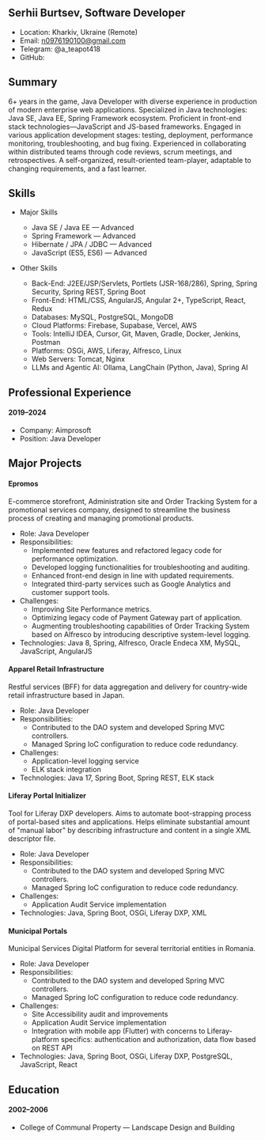 ## Serhii Burtsev, Software Developer

- Location: Kharkiv, Ukraine (Remote)
- Email: n0976190100@gmail.com
- Telegram: @a_teapot418
- GitHub:

## Summary

6+ years in the game, Java Developer with diverse experience in production of modern enterprise web applications. Specialized in Java technologies: Java SE, Java EE, Spring Framework ecosystem. Proficient in front-end stack technologies—JavaScript and JS-based frameworks. Engaged in various application development stages: testing, deployment, performance monitoring, troubleshooting, and bug fixing. Experienced in collaborating within distributed teams through code reviews, scrum meetings, and retrospectives. A self-organized, result-oriented team-player, adaptable to changing requirements, and a fast learner.


## Skills

- Major Skills
    - Java SE / Java EE — Advanced
    - Spring Framework — Advanced
    - Hibernate / JPA / JDBC — Advanced
    - JavaScript (ES5, ES6) — Advanced


- Other Skills
    - Back-End: J2EE/JSP/Servlets, Portlets (JSR-168/286), Spring, Spring Security, Spring REST, Spring Boot
    - Front-End: HTML/CSS, AngularJS, Angular 2+, TypeScript, React, Redux
    - Databases: MySQL, PostgreSQL, MongoDB
    - Cloud Platforms: Firebase, Supabase, Vercel, AWS
    - Tools: IntelliJ IDEA, Cursor, Git, Maven, Gradle, Docker, Jenkins, Postman
    - Platforms: OSGi, AWS, Liferay, Alfresco, Linux
    - Web Servers: Tomcat, Nginx
    - LLMs and Agentic AI: Ollama, LangChain (Python, Java), Spring AI



## Professional Experience

#### 2019–2024

- Company: Aimprosoft
- Position: Java Developer



## Major Projects

#### Epromos

E-commerce storefront, Administration site and Order Tracking System for a promotional services company, designed to streamline the business process of creating and managing promotional products.

- Role: Java Developer
- Responsibilities:
    - Implemented new features and refactored legacy code for performance optimization.
    - Developed logging functionalities for troubleshooting and auditing.
    - Enhanced front-end design in line with updated requirements.
    - Integrated third-party services such as Google Analytics and customer support tools.
- Challenges:
    - Improving Site Performance metrics.
    - Optimizing legacy code of Payment Gateway part of application.
    - Augmenting troubleshooting capabilities of Order Tracking System based on Alfresco by introducing descriptive system-level logging.
- Technologies: Java 8, Spring, Alfresco, Oracle Endeca XM, MySQL, JavaScript, AngularJS

#### Apparel Retail Infrastructure

Restful services (BFF) for data aggregation and delivery for country-wide retail infrastructure based in Japan.

- Role: Java Developer
- Responsibilities:
    - Contributed to the DAO system and developed Spring MVC controllers.
    - Managed Spring IoC configuration to reduce code redundancy.
- Challenges:
    - Application-level logging service
    - ELK stack integration
- Technologies: Java 17, Spring Boot, Spring REST, ELK stack

#### Liferay Portal Initializer

Tool for Liferay DXP developers. Aims to automate boot-strapping process of portal-based sites and applications. Helps eliminate substantial amount of "manual labor" by describing infrastructure and content in a single XML descriptor file.

- Role: Java Developer
- Responsibilities:
    - Contributed to the DAO system and developed Spring MVC controllers.
    - Managed Spring IoC configuration to reduce code redundancy.
- Challenges:
    - Application Audit Service implementation
- Technologies: Java, Spring Boot, OSGi, Liferay DXP, XML

#### Municipal Portals

Municipal Services Digital Platform for several territorial entities in Romania.

- Role: Java Developer
- Responsibilities:
    - Contributed to the DAO system and developed Spring MVC controllers.
    - Managed Spring IoC configuration to reduce code redundancy.
- Challenges:
    - Site Accessibility audit and improvements
    - Application Audit Service implementation
    - Integration with mobile app (Flutter) with concerns to Liferay-platform specifics: authentication and authorization, data flow based on REST API
- Technologies: Java, Spring Boot, OSGi, Liferay DXP, PostgreSQL, JavaScript, React



## Education

#### 2002–2006

- College of Communal Property — Landscape Design and Building